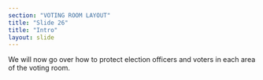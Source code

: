 ```yaml
---
section: "VOTING ROOM LAYOUT"
title: "Slide 26"
title: "Intro"
layout: slide
---
```


We will now go over how to protect election officers and voters in each area of the voting room.
